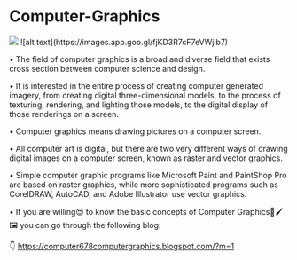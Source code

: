 # Computer-Graphics

<image src="https://images.app.goo.gl/fjKD3R7cF7eVWjib7">
![alt text](https://images.app.goo.gl/fjKD3R7cF7eVWjib7)

• The field of computer graphics is a broad and diverse field that exists cross section between computer science and design.


• It is interested in the entire process of creating computer generated imagery, from creating digital three-dimensional models, to the process of texturing, rendering, and lighting those models, to the digital display of those renderings on a screen.


• Computer graphics means drawing pictures on a computer screen. 


• All computer art is digital, but there are two very different ways of drawing digital images on a computer screen, known as raster and vector graphics.


• Simple computer graphic programs like Microsoft Paint and PaintShop Pro are based on raster graphics, while more sophisticated programs such as CorelDRAW, AutoCAD, and Adobe Illustrator use vector graphics. 
   
 • If you are willing😍 to know the basic concepts of Computer Graphics🎨🖌️🖼️ you can go through the following blog:


  👇
  https://computer678computergraphics.blogspot.com/?m=1
 
 
